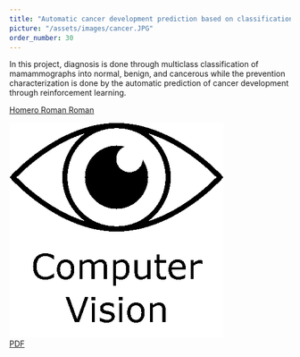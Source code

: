 ```yaml
---
title: "Automatic cancer development prediction based on classification of mass lesions in mammograms"
picture: "/assets/images/cancer.JPG"
order_number: 30
---
```

<html> 
    <p>In this project, diagnosis is done through multiclass classification of mamammographs into normal, benign, and cancerous while the prevention characterization is done by the automatic prediction of cancer development through
    reinforcement learning.</p>
    <p>
        <u>Homero Roman Roman</u>
    </p>
    <div class="card">
        <img src='/assets/images/computer_vision.png' class="centered tiny-square"/>
        <div class="desc">
            <a href='/assets/pdfs/automatic-cancer-development.pdf'>PDF</a>
        </div>
    </div>
      
</html>
